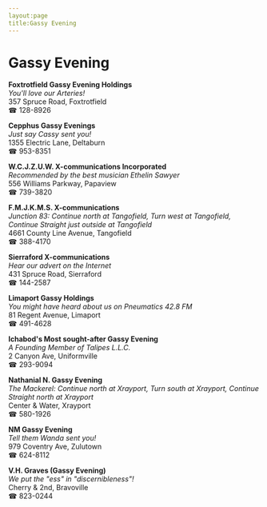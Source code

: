 ```yaml
---
layout:page
title:Gassy Evening
---
```

# Gassy Evening

**Foxtrotfield Gassy Evening Holdings**  
_You'll love our Arteries!_  
357 Spruce Road, Foxtrotfield  
☎ 128-8926



**Cepphus Gassy Evenings**  
_Just say Cassy sent you!_  
1355 Electric Lane, Deltaburn  
☎ 953-8351



**W.C.J.Z.U.W. X-communications Incorporated**  
_Recommended by the best musician Ethelin Sawyer_  
556 Williams Parkway, Papaview  
☎ 739-3820



**F.M.J.K.M.S. X-communications**  
_Junction 83: Continue north at Tangofield, Turn west at Tangofield, Continue Straight just outside at Tangofield_  
4661 County Line Avenue, Tangofield  
☎ 388-4170



**Sierraford X-communications**  
_Hear our advert on the Internet_  
431 Spruce Road, Sierraford  
☎ 144-2587



**Limaport Gassy Holdings**  
_You might have heard about us on Pneumatics 42.8 FM_  
81 Regent Avenue, Limaport  
☎ 491-4628



**Ichabod's Most sought-after Gassy Evening**  
_A Founding Member of Talipes L.L.C._  
2 Canyon Ave, Uniformville  
☎ 293-9094



**Nathanial N. Gassy Evening**  
_The Mackerel: Continue north at Xrayport, Turn south at Xrayport, Continue Straight north at Xrayport_  
Center & Water, Xrayport  
☎ 580-1926



**NM Gassy Evening**  
_Tell them Wanda sent you!_  
979 Coventry Ave, Zulutown  
☎ 624-8112



**V.H. Graves (Gassy Evening)**  
_We put the "ess" in "discernibleness"!_  
Cherry & 2nd, Bravoville  
☎ 823-0244



